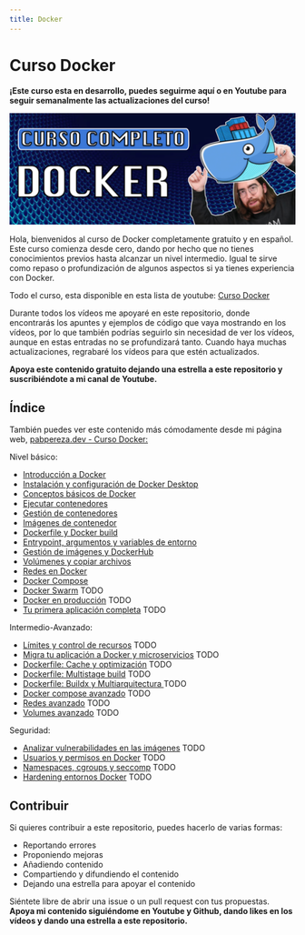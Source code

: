 ```yaml
---
title: Docker
---
```


# Curso Docker

**¡Este curso esta en desarrollo, puedes seguirme aquí o en Youtube para seguir semanalmente las actualizaciones del curso!**

![](img/banner_docker.png)

Hola, bienvenidos al curso de Docker completamente gratuito y en español. Este curso comienza desde cero, dando por hecho que no tienes conocimientos previos hasta alcanzar un nivel intermedio. Igual te sirve como repaso o profundización de algunos aspectos si ya tienes experiencia con Docker.

Todo el curso, esta disponible en esta lista de youtube: [Curso Docker](https://www.youtube.com/playlist?list=PLQhxXeq1oc2n7YnjRhq7qVMzZWtDY7Zz0)

Durante todos los vídeos me apoyaré en este repositorio, donde encontrarás los apuntes y ejemplos de código que vaya mostrando en los vídeos, por lo que también podrías seguirlo sin necesidad de ver los vídeos, aunque en estas entradas no se profundizará tanto. Cuando haya muchas actualizaciones, regrabaré los vídeos para que estén actualizados.

**Apoya este contenido gratuito dejando una estrella a este repositorio y suscribiéndote a mi canal de Youtube.**


## Índice
También puedes ver este contenido más cómodamente desde mi página web, [pabpereza.dev - Curso Docker:](https://pabpereza.dev/docs/cursos/)

Nivel básico:
* [Introducción a Docker](1.Introduccion.md)
* [Instalación y configuración de Docker Desktop](2.Instalacion.md) 
* [Conceptos básicos de Docker](3.Conceptos_basicos.md)
* [Ejecutar contenedores](4.Ejecutar_un_contenedor.md)
* [Gestión de contenedores](5.Gestion_de_contenedores.md) 
* [Imágenes de contenedor](6.Imagenes.md) 
* [Dockerfile y Docker build](7.Dockerfile_dockerbuild.md) 
* [Entrypoint, argumentos y variables de entorno](8.Entrypoint_argumentos_variables_entorno.md)
* [Gestión de imágenes y DockerHub](9.Gestion_imagenes.md) 
* [Volúmenes y copiar archivos](10.Volumenes_y_archivos.md)
* [Redes en Docker](11.Redes.md)
* [Docker Compose](12.Docker_compose.md) 
* [Docker Swarm](13.Docker_swarm.md) TODO
* [Docker en producción](14.Docker_en_producción.md) TODO
* [Tu primera aplicación completa](15.Tu_primera_app.md) TODO

Intermedio-Avanzado:
* [Límites y control de recursos](#límites_y_control_de_recursos) TODO
* [Migra tu aplicación a Docker y microservicios](#migra_tu_aplicación) TODO
* [Dockerfile: Cache y optimización](#dockerfile_cache) TODO
* [Dockerfile: Multistage build](#dockerfile_multistage_build) TODO
* [Dockerfile: Buildx y Multiarquitectura ](#dockerfile_buildkit) TODO
* [Docker compose avanzado](#docker_compose_avanzado) TODO
* [Redes avanzado](#redes_avanzado) TODO
* [Volumes avanzado](#volumes_avanzado) TODO


Seguridad:
* [Analizar vulnerabilidades en las imágenes](#seguridad-imágenes) TODO
* [Usuarios y permisos en Docker](#usuarios-permisos) TODO
* [Namespaces, cgroups y seccomp](#namespaces-cgroups-seccomp) TODO
* [Hardening entornos Docker](#hardening-docker) TODO


## Contribuir
Si quieres contribuir a este repositorio, puedes hacerlo de varias formas:
* Reportando errores
* Proponiendo mejoras
* Añadiendo contenido 
* Compartiendo y difundiendo el contenido
* Dejando una estrella para apoyar el contenido
  
Siéntete libre de abrir una issue o un pull request con tus propuestas. **Apoya mi contenido siguiéndome en Youtube y Github, dando likes en los vídeos y dando una estrella a este repositorio.**
